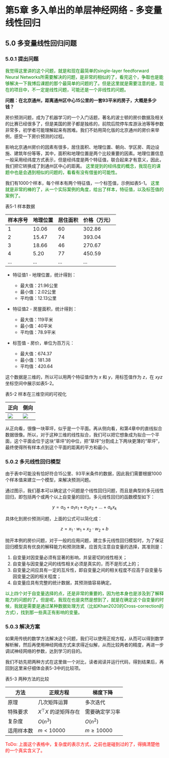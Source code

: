 <!--Copyright © Microsoft Corporation. All rights reserved.
  适用于[License](https://github.com/Microsoft/ai-edu/blob/master/LICENSE.md)版权许可-->

# 第5章 多入单出的单层神经网络 - 多变量线性回归

## 5.0 多变量线性回归问题

### 5.0.1 提出问题

<font color="green"> 我觉得这里讲的这个问题，就是和现在最简单的single-layer feedforward Neural Networks所需要解决的问题，是非常的相似的了，看完这个，争取也是能够解决一下我博后课题的那个最简单的问题的了。但是这里就是需要注意的是，现在的项目中，不一定是线性问题，可能还是一个非线性的问题。</font>

**问题：在北京通州，距离通州区中心15公里的一套93平米的房子，大概是多少钱？**

房价预测问题，成为了机器学习的一个入门话题，著名的波士顿的房价数据及相关的比赛已经很多了，但是美国的房子都是独栋的，前院后院停车库游泳池等等参数非常多，初学者可能理解起来有困难。我们不妨用简化版的北京通州的房价来举例，感受一下房价预测的过程。

影响北京通州房价的因素有很多，居住面积、地理位置、朝向、学区房、周边设施、建筑年份等等，其中，面积和地理位置是两个比较重要的因素。地理位置信息一般采用经纬度方式表示，但是经纬度是两个特征值，联合起来才有意义，因此，我们把它转换成了到通州区中心的距离。<font color="green"> 这里提到的经纬度的概念，我现在的课题中也是会遇到相似的问题的，看看有没有借鉴的可能性。</font>

我们有1000个样本，每个样本有两个特征值，一个标签值，示例如表5-1。<font color="green"> 这里就是非常的棒的了，从一个实际案例的角度，给出了样本，特征值，以及标签值的案例了。</font>

表5-1 样本数据

|样本序号|地理位置|居住面积|价格（万元）|
|---|---|---|---|
|1|10.06|60|302.86|
|2|15.47|74|393.04|
|3|18.66|46|270.67|
|4|5.20|77|450.59|
|...|...|...|...|

- 特征值1 - 地理位置，统计得到：
  - 最大值：21.96公里
  - 最小值：2.02公里
  - 平均值：12.13公里

- 特征值2 - 房屋面积，统计得到：
  - 最大值：119平米
  - 最小值：40平米
  - 平均值：78.9平米

- 标签值 - 房价，单位为百万元：
  - 最大值：674.37
  - 最小值：181.38
  - 平均值：420.64

这个数据是三维的，所以可以用两个特征值作为 $x$ 和 $y$，用标签值作为 $z$，在 $xyz$ 坐标空间中展示如表5-2。

表5-2 样本在三维空间的可视化

|正向|侧向|
|---|---|
|<img src="../Images/5/data1.png"/>|<img src="../Images/5/data2.png"/>|

从正向看，很像一块草坪，似乎是一个平面。再从侧向看，和第4章中的直线拟合数据很像。所以，对于这种三维的线性拟合，我们可以把它想象成为拟合一个平面，这个平面会位于这块“草坪”的中位，把“草坪”分割成上下两块更薄的“草坪”，最终使得所有样本点到这个平面的距离的平方和最小。

### 5.0.2 多元线性回归模型

由于表中可能没有恰好符合15公里、93平米条件的数据，因此我们需要根据1000个样本值来建立一个模型，来解决预测问题。

通过图示，我们基本可以确定这个问题是个线性回归问题，而且是典型的多元线性回归，即包括两个或两个以上自变量的回归。多元线性回归的函数模型如下：

$$y=a_0+a_1x_1+a_2x_2+\dots+a_kx_k$$

具体化到房价预测问题，上面的公式可以简化成：

$$ 
z = x_1 \cdot w_1 + x_2 \cdot w_2 + b
$$

抛开本例的房价问题，对于一般的应用问题，建立多元线性回归模型时，为了保证回归模型具有优良的解释能力和预测效果，应首先注意自变量的选择，其准则是：

1. 自变量对因变量必须有显著的影响，并呈密切的线性相关；
2. 自变量与因变量之间的线性相关必须是真实的，而不是形式上的；
3. 自变量之间应具有一定的互斥性，即自变量之间的相关程度不应高于自变量与因变量之因的相关程度；
4. 自变量应具有完整的统计数据，其预测值容易确定。

<font color="green"> 以上四个对于自变量选择的点，还是非常的重要的，因为他本身也是涉及到了解释能力的问题的了。但是呢，我现在也是突然是想到了，就是在确定这个自变量的时候，我就是需要是通过某种数据处理方式（比如Khan2020的Cross-correction的方式），找到那一些真正有影响的变量。</font>

### 5.0.3 解决方案

如果用传统的数学方法解决这个问题，我们可以使用正规方程，从而可以得到数学解析解，然后再使用神经网络方式来求得近似解，从而比较两者的精度，再进一步调试神经网络的参数，达到学习的目的。

我们不妨先把两种方式在这里做一个对比，读者阅读并运行代码，得到结果后，再回到这里来仔细体会表5-3中的比较项。

表5-3 两种方法的比较

|方法|正规方程|梯度下降|
|---|-----|-----|
|原理|几次矩阵运算|多次迭代|
|特殊要求|$X^{\top}X$ 的逆矩阵存在|需要确定学习率|
|复杂度|$O(n^3)$|$O(n^2)$|
|适用样本数|$m \lt 10000$|$m \ge 10000$|

<font color="red"> ToDo: 上面这个表格中，复杂度的表示方式，之前也是碰到过的了，得搞清楚他的一个真实含义了。</font>

